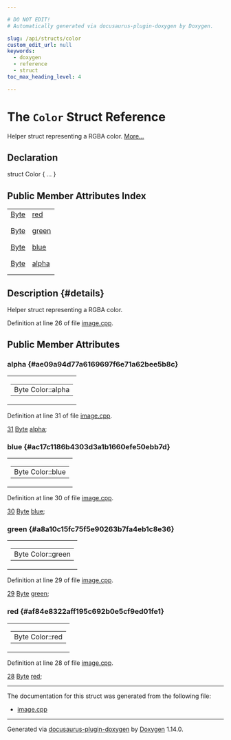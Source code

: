 ```yaml
---

# DO NOT EDIT!
# Automatically generated via docusaurus-plugin-doxygen by Doxygen.

slug: /api/structs/color
custom_edit_url: null
keywords:
  - doxygen
  - reference
  - struct
toc_max_heading_level: 4

---
```


<div class="doxyPage">

# The `Color` Struct Reference

<p>Helper struct representing a RGBA color. <a href="#details">More...</a></p>

## Declaration

<div class="doxyDeclaration">
struct Color { ... }
</div>

## Public Member Attributes Index

<table class="doxyMembersIndex">

<tr class="doxyMemberIndexItem">
<td class="doxyMemberIndexItemType" align="left" valign="top"><a href="/web-doxygen/docs/api/files/src/image-cpp/#ae3a497195d617519e5353ea7b417940f">Byte</a></td>
<td class="doxyMemberIndexItemName" align="left" valign="top"><a href="#af84e8322aff195c692b0e5cf9ed01fe1">red</a></td>
</tr>
<tr class="doxyMemberIndexDescription">
<td class="doxyMemberIndexDescriptionLeft"></td>
<td class="doxyMemberIndexDescriptionRight">
</td>
</tr>
<tr class="doxyMemberIndexSeparator">
<td class="doxyMemberIndexSeparator" colspan="2"></td>
</tr>

<tr class="doxyMemberIndexItem">
<td class="doxyMemberIndexItemType" align="left" valign="top"><a href="/web-doxygen/docs/api/files/src/image-cpp/#ae3a497195d617519e5353ea7b417940f">Byte</a></td>
<td class="doxyMemberIndexItemName" align="left" valign="top"><a href="#a8a10c15fc75f5e90263b7fa4eb1c8e36">green</a></td>
</tr>
<tr class="doxyMemberIndexDescription">
<td class="doxyMemberIndexDescriptionLeft"></td>
<td class="doxyMemberIndexDescriptionRight">
</td>
</tr>
<tr class="doxyMemberIndexSeparator">
<td class="doxyMemberIndexSeparator" colspan="2"></td>
</tr>

<tr class="doxyMemberIndexItem">
<td class="doxyMemberIndexItemType" align="left" valign="top"><a href="/web-doxygen/docs/api/files/src/image-cpp/#ae3a497195d617519e5353ea7b417940f">Byte</a></td>
<td class="doxyMemberIndexItemName" align="left" valign="top"><a href="#ac17c1186b4303d3a1b1660efe50ebb7d">blue</a></td>
</tr>
<tr class="doxyMemberIndexDescription">
<td class="doxyMemberIndexDescriptionLeft"></td>
<td class="doxyMemberIndexDescriptionRight">
</td>
</tr>
<tr class="doxyMemberIndexSeparator">
<td class="doxyMemberIndexSeparator" colspan="2"></td>
</tr>

<tr class="doxyMemberIndexItem">
<td class="doxyMemberIndexItemType" align="left" valign="top"><a href="/web-doxygen/docs/api/files/src/image-cpp/#ae3a497195d617519e5353ea7b417940f">Byte</a></td>
<td class="doxyMemberIndexItemName" align="left" valign="top"><a href="#ae09a94d77a6169697f6e71a62bee5b8c">alpha</a></td>
</tr>
<tr class="doxyMemberIndexDescription">
<td class="doxyMemberIndexDescriptionLeft"></td>
<td class="doxyMemberIndexDescriptionRight">
</td>
</tr>
<tr class="doxyMemberIndexSeparator">
<td class="doxyMemberIndexSeparator" colspan="2"></td>
</tr>

</table>

## Description {#details}

<p>Helper struct representing a RGBA color.</p>

<p>Definition at line 26 of file <a href="/web-doxygen/docs/api/files/src/image-cpp">image.cpp</a>.</p>

<div class="doxySectionDef">

## Public Member Attributes

### alpha {#ae09a94d77a6169697f6e71a62bee5b8c}

<div class="doxyMemberItem">
<div class="doxyMemberProto">
<table class="doxyMemberLabels">
<tr class="doxyMemberLabels">
<td class="doxyMemberLabelsLeft">
<table class="doxyMemberName">
<tr>
<td class="doxyMemberName">Byte Color::alpha</td>
</tr>
</table>
</td>
</tr>
</table>
</div>
<div class="doxyMemberDoc">


<p>Definition at line 31 of file <a href="/web-doxygen/docs/api/files/src/image-cpp">image.cpp</a>.</p>

<div class="doxyProgramListing">

<div class="doxyCodeLine"><span class="doxyLineNumber"><a href="#ae09a94d77a6169697f6e71a62bee5b8c">31</a></span><span class="doxyLineContent"><span class="doxyHighlight">  <a href="/web-doxygen/docs/api/files/src/image-cpp/#ae3a497195d617519e5353ea7b417940f">Byte</a> <a href="#ae09a94d77a6169697f6e71a62bee5b8c">alpha</a>;</span></span></div>

</div>

</div>
</div>

### blue {#ac17c1186b4303d3a1b1660efe50ebb7d}

<div class="doxyMemberItem">
<div class="doxyMemberProto">
<table class="doxyMemberLabels">
<tr class="doxyMemberLabels">
<td class="doxyMemberLabelsLeft">
<table class="doxyMemberName">
<tr>
<td class="doxyMemberName">Byte Color::blue</td>
</tr>
</table>
</td>
</tr>
</table>
</div>
<div class="doxyMemberDoc">


<p>Definition at line 30 of file <a href="/web-doxygen/docs/api/files/src/image-cpp">image.cpp</a>.</p>

<div class="doxyProgramListing">

<div class="doxyCodeLine"><span class="doxyLineNumber"><a href="#ac17c1186b4303d3a1b1660efe50ebb7d">30</a></span><span class="doxyLineContent"><span class="doxyHighlight">  <a href="/web-doxygen/docs/api/files/src/image-cpp/#ae3a497195d617519e5353ea7b417940f">Byte</a> <a href="#ac17c1186b4303d3a1b1660efe50ebb7d">blue</a>;</span></span></div>

</div>

</div>
</div>

### green {#a8a10c15fc75f5e90263b7fa4eb1c8e36}

<div class="doxyMemberItem">
<div class="doxyMemberProto">
<table class="doxyMemberLabels">
<tr class="doxyMemberLabels">
<td class="doxyMemberLabelsLeft">
<table class="doxyMemberName">
<tr>
<td class="doxyMemberName">Byte Color::green</td>
</tr>
</table>
</td>
</tr>
</table>
</div>
<div class="doxyMemberDoc">


<p>Definition at line 29 of file <a href="/web-doxygen/docs/api/files/src/image-cpp">image.cpp</a>.</p>

<div class="doxyProgramListing">

<div class="doxyCodeLine"><span class="doxyLineNumber"><a href="#a8a10c15fc75f5e90263b7fa4eb1c8e36">29</a></span><span class="doxyLineContent"><span class="doxyHighlight">  <a href="/web-doxygen/docs/api/files/src/image-cpp/#ae3a497195d617519e5353ea7b417940f">Byte</a> <a href="#a8a10c15fc75f5e90263b7fa4eb1c8e36">green</a>;</span></span></div>

</div>

</div>
</div>

### red {#af84e8322aff195c692b0e5cf9ed01fe1}

<div class="doxyMemberItem">
<div class="doxyMemberProto">
<table class="doxyMemberLabels">
<tr class="doxyMemberLabels">
<td class="doxyMemberLabelsLeft">
<table class="doxyMemberName">
<tr>
<td class="doxyMemberName">Byte Color::red</td>
</tr>
</table>
</td>
</tr>
</table>
</div>
<div class="doxyMemberDoc">


<p>Definition at line 28 of file <a href="/web-doxygen/docs/api/files/src/image-cpp">image.cpp</a>.</p>

<div class="doxyProgramListing">

<div class="doxyCodeLine"><span class="doxyLineNumber"><a href="#af84e8322aff195c692b0e5cf9ed01fe1">28</a></span><span class="doxyLineContent"><span class="doxyHighlight">  <a href="/web-doxygen/docs/api/files/src/image-cpp/#ae3a497195d617519e5353ea7b417940f">Byte</a> <a href="#af84e8322aff195c692b0e5cf9ed01fe1">red</a>;</span></span></div>

</div>

</div>
</div>

</div>

<hr/>

<p>The documentation for this struct was generated from the following file:</p>

<ul>
<li><a href="/web-doxygen/docs/api/files/src/image-cpp">image.cpp</a></li>
</ul>

<hr/>

<p class="doxyGeneratedBy">Generated via <a href="https://github.com/xpack/docusaurus-plugin-doxygen">docusaurus-plugin-doxygen</a> by <a href="https://www.doxygen.nl">Doxygen</a> 1.14.0.</p>

</div>
